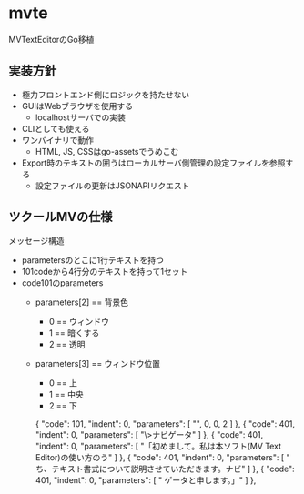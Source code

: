# mvte

MVTextEditorのGo移植

## 実装方針

- 極力フロントエンド側にロジックを持たせない
- GUIはWebブラウザを使用する
  - localhostサーバでの実装
- CLIとしても使える
- ワンバイナリで動作
  - HTML, JS, CSSはgo-assetsでうめこむ
- Export時のテキストの囲うはローカルサーバ側管理の設定ファイルを参照する
  - 設定ファイルの更新はJSONAPIリクエスト

## ツクールMVの仕様

メッセージ構造

- parametersのとこに1行テキストを持つ
- 101codeから4行分のテキストを持って1セット
- code101のparameters
  - parameters[2] == 背景色
    - 0 == ウィンドウ
    - 1 == 暗くする
    - 2 == 透明
  - parameters[3] == ウィンドウ位置
    - 0 == 上
    - 1 == 中央
    - 2 == 下

    {
      "code": 101,
      "indent": 0,
      "parameters": [
        "",
        0,
        0,
        2
      ]
    },
    {
      "code": 401,
      "indent": 0,
      "parameters": [
        "\\>ナビゲータ"
      ]
    },
    {
      "code": 401,
      "indent": 0,
      "parameters": [
        "「初めまして。私は本ソフト(MV Text Editor)の使い方のう"
      ]
    },
    {
      "code": 401,
      "indent": 0,
      "parameters": [
        "  ち、テキスト書式について説明させていただきます。ナビ"
      ]
    },
    {
      "code": 401,
      "indent": 0,
      "parameters": [
        "  ゲータと申します。」"
      ]
    },
